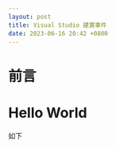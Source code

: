 ```yaml
---
layout: post
title: Visual Studio 建置事件
date: 2023-06-16 20:42 +0800
---
```


# 前言

# Hello World
如下
<script  type='text/javascript' src=''>

    Write-Host "Hello World"

# 簡單PowerShell指令
![Desktop View](/assets/img/2023-06-16-visual-studio-build-event-command-example/1.png){: width="600" height="500" }
![Desktop View](/assets/img/2023-06-16-visual-studio-build-event-command-example/VS建置事件範例GIF.gif){: width="600" height="500" }
<script  type='text/javascript' src=''>

    powershell.exe –command "Get-Service | Export-CSV c:\temp\service.csv"


# 複雜PowerShell指令
<p>只要有使用到function跟variable的動作都算複雜的操作指令</p>
<p>在這種情況下只能把複雜的操作寫進ps1檔,接著再使用執行指定ps1檔這種簡單指令做觸發</p>
如下
<script  type='text/javascript' src=''>

    powershell.exe -Command "if (Test-Path "C:\Users\user\Downloads\My.ps1") {powershell.exe -ExecutionPolicy Bypass -File "C:\Users\user\Downloads\My.ps1"} else { Write-Host "檔案不存在"}"


<p>有時會碰到需要使用最高權限執行PowerShell的情況</p>
<p>這種情況需要使用最高權限開啟VS,才能成功重建,所以會再PoweShell指令中,加入判斷當前啟動權限,判斷完後再執行動作</p>
My.ps1的內容如下
<script  type='text/javascript' src=''>

    function CheckRunAsAdmin {
        $currentUser = [System.Security.Principal.WindowsIdentity]::GetCurrent()
        $principal = New-Object Security.Principal.WindowsPrincipal($currentUser)

        return $principal.IsInRole([Security.Principal.WindowsBuiltInRole]::Administrator)
    }

    $isAdmin = CheckRunAsAdmin
    Write-Host $isAdmin # False代表一般權限 True代表最高權限
    if($isAdmin) 
    {
    #To do SomeThing
    }
